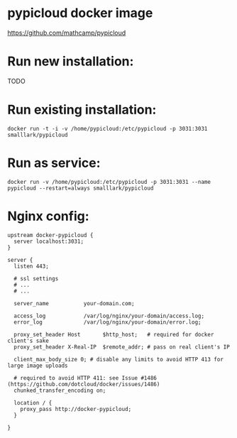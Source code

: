 pypicloud docker image
======================

https://github.com/mathcamp/pypicloud

# Run new installation:
TODO

# Run existing installation:
`docker run -t -i -v /home/pypicloud:/etc/pypicloud -p 3031:3031 smalllark/pypicloud`

# Run as service:
`docker run -v /home/pypicloud:/etc/pypicloud -p 3031:3031 --name pypicloud --restart=always smalllark/pypicloud`

# Nginx config:

```
upstream docker-pypicloud {
  server localhost:3031;
}

server {
  listen 443;

  # ssl settings
  # ...  
  # ...

  server_name           your-domain.com;

  access_log            /var/log/nginx/your-domain/access.log;
  error_log             /var/log/nginx/your-domain/error.log;

  proxy_set_header Host       $http_host;   # required for docker client's sake
  proxy_set_header X-Real-IP  $remote_addr; # pass on real client's IP

  client_max_body_size 0; # disable any limits to avoid HTTP 413 for large image uploads

  # required to avoid HTTP 411: see Issue #1486 (https://github.com/dotcloud/docker/issues/1486)
  chunked_transfer_encoding on;

  location / {
    proxy_pass http://docker-pypicloud;
  }

}
```
